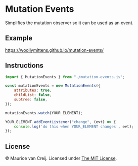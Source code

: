 # Mutation Events

Simplifies the mutation observer so it can be used as an event.

## Example

https://woollymittens.github.io/mutation-events/

## Instructions

``` javascript
import { MutationEvents } from "./mutation-events.js";

const mutationEvents = new MutationEvents({
    attributes: true,
    childList: false,
    subtree: false,
});

mutationEvents.watch(YOUR_ELEMENT);

YOUR_ELEMENT.addEventListener("change", (evt) => {
    console.log('do this when YOUR_ELEMENT changes', evt);
});
```

## License

&copy; Maurice van Creij. Licensed under [The MIT License](https://opensource.org/licenses/MIT).
